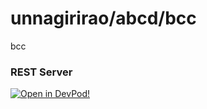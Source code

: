 # unnagirirao/abcd/bcc
bcc


### REST Server





    



[![Open in DevPod!](https://devpod.sh/assets/open-in-devpod.svg)](https://devpod.sh/open#https://github.com/unnagirirao/abcd/bcc)
